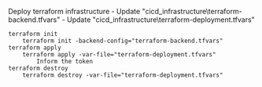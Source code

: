Deploy terraform infrastructure
	- Update "cicd_infrastructure\terraform-backend.tfvars"
	- Update "cicd_infrastructure\terraform-deployment.tfvars"
	
	terraform init
		terraform init -backend-config="terraform-backend.tfvars"
	terraform apply
		terraform apply -var-file="terraform-deployment.tfvars"
			Inform the token
	terraform destroy
		terraform destroy -var-file="terraform-deployment.tfvars"
		